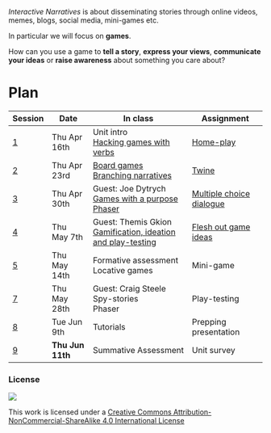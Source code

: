 *Interactive Narratives* is about disseminating stories through online videos, memes, blogs, social media, mini-games etc.

In particular we will focus on **games**.

How can you use a game to **tell a story**, **express your views**, **communicate your ideas** or **raise awareness** about something you care about?


# Plan

Session	| Date	| In class		| Assignment
-------	| -----	| ---------	| ----------
[1](sessions/session-01.md)		| Thu Apr 16th 	| Unit intro <br>[Hacking games with verbs](https://github.com/matteomenapace/hacking-games-with-verbs/tree/ravensbourne2015#hacking-games-with-verbs)  | [Home-play](sessions/session-01.md#assignment)
[2](sessions/session-02.md)		| Thu Apr 23rd 	| [Board games](sessions/session-02.md#board-games)<br>[Branching narratives](sessions/session-02.md#branching-narratives)  | [Twine](sessions/session-02.md#assignments)
[3](sessions/session-03.md)		| Thu Apr 30th 	| Guest: Joe Dytrych <br>[Games with a purpose](sessions/session-03.md#games-with-a-purpose)<br>[Phaser](sessions/session-03.md#phaser) | [Multiple choice dialogue](sessions/session-03.md#homework)
[4](sessions/session-04.md)		| Thu May 7th 	| Guest: Themis Gkion <br>[Gamification, ideation and play-testing](sessions/session-04.md#educational-games-and-activities)  | [Flesh out game ideas](sessions/session-04.md#homework)
[5](sessions/session-05.md)		| Thu May 14th 	| Formative assessment<br>Locative games  | Mini-game
[7](sessions/session-07.md)		| Thu May 28th 	| Guest: Craig Steele <br>Spy-stories<br>Phaser  | Play-testing
[8](sessions/session-08.md)		| Tue Jun 9th 	| Tutorials  | Prepping presentation
[9](sessions/session-09.md)		| **Thu Jun 11th** 	| Summative Assessment  | Unit survey



<!--[6](sessions/session-06.md)		| Thu May 21st 	| TalkWebDesign	 | Mini-game-->


### License

[![](https://i.creativecommons.org/l/by-nc-sa/4.0/88x31.png)](http://creativecommons.org/licenses/by-nc-sa/4.0)

This work is licensed under a [Creative Commons Attribution-NonCommercial-ShareAlike 4.0 International License ](http://creativecommons.org/licenses/by-nc-sa/4.0)

















